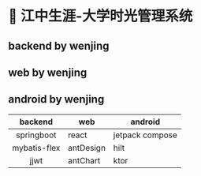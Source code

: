 # 🎉️ 江中生涯-大学时光管理系统

## backend by wenjing

## web by wenjing

## android by wenjing

|   backend   | web       | android         |
| :----------: | --------- | --------------- |
|  springboot  | react     | jetpack compose |
| mybatis-flex | antDesign | hilt            |
|     jjwt     | antChart  | ktor            |
